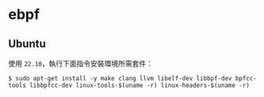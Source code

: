 # ebpf

## Ubuntu 

使用 `22.10`，執行下面指令安裝環境所需套件：

```
$ sudo apt-get install -y make clang llvm libelf-dev libbpf-dev bpfcc-tools libbpfcc-dev linux-tools-$(uname -r) linux-headers-$(uname -r)
```
